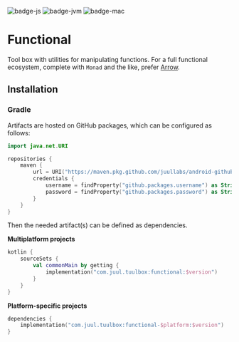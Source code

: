 ![badge-js]
![badge-jvm]
![badge-mac]

# Functional

Tool box with utilities for manipulating functions.
For a full functional ecosystem, complete with `Monad` and the like, prefer [Arrow](https://arrow-kt.io/).

## Installation

### Gradle

Artifacts are hosted on GitHub packages, which can be configured as follows:

```kotlin
import java.net.URI

repositories {
    maven {
        url = URI("https://maven.pkg.github.com/juullabs/android-github-packages")
        credentials {
            username = findProperty("github.packages.username") as String
            password = findProperty("github.packages.password") as String
        }
    }
}
```

Then the needed artifact(s) can be defined as dependencies.

**Multiplatform projects**

```kotlin
kotlin {
    sourceSets {
        val commonMain by getting {
            implementation("com.juul.tuulbox:functional:$version")
        }
    }
}
```

**Platform-specific projects**

```kotlin
dependencies {
    implementation("com.juul.tuulbox:functional-$platform:$version")
}
```


[badge-android]: http://img.shields.io/badge/platform-android-6EDB8D.svg?style=flat
[badge-ios]: http://img.shields.io/badge/platform-ios-CDCDCD.svg?style=flat
[badge-js]: http://img.shields.io/badge/platform-js-F8DB5D.svg?style=flat
[badge-jvm]: http://img.shields.io/badge/platform-jvm-DB413D.svg?style=flat
[badge-linux]: http://img.shields.io/badge/platform-linux-2D3F6C.svg?style=flat
[badge-windows]: http://img.shields.io/badge/platform-windows-4D76CD.svg?style=flat
[badge-mac]: http://img.shields.io/badge/platform-macos-111111.svg?style=flat
[badge-watchos]: http://img.shields.io/badge/platform-watchos-C0C0C0.svg?style=flat
[badge-tvos]: http://img.shields.io/badge/platform-tvos-808080.svg?style=flat
[badge-wasm]: https://img.shields.io/badge/platform-wasm-624FE8.svg?style=flat
